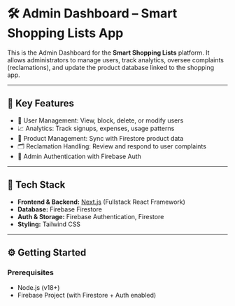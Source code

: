 # 🛠️ Admin Dashboard – Smart Shopping Lists App

This is the Admin Dashboard for the **Smart Shopping Lists** platform. It allows administrators to manage users, track analytics, oversee complaints (reclamations), and update the product database linked to the shopping app.

---

## 🌟 Key Features

- 👤 User Management: View, block, delete, or modify users  
- 📈 Analytics: Track signups, expenses, usage patterns  
- 🛒 Product Management: Sync with Firestore product data  
- 🗂️ Reclamation Handling: Review and respond to user complaints  
- 🔐 Admin Authentication with Firebase Auth

---

## 🧰 Tech Stack

- **Frontend & Backend:** [Next.js](https://nextjs.org/) (Fullstack React Framework)  
- **Database:**  Firebase Firestore  
- **Auth & Storage:** Firebase Authentication, Firestore
- **Styling:** Tailwind CSS


---

## ⚙️ Getting Started

### Prerequisites

- Node.js (v18+)  
- Firebase Project (with Firestore + Auth enabled)

